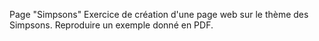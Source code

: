 Page "Simpsons"
Exercice de création d'une page web sur le thème des Simpsons.
Reproduire un exemple donné en PDF.
